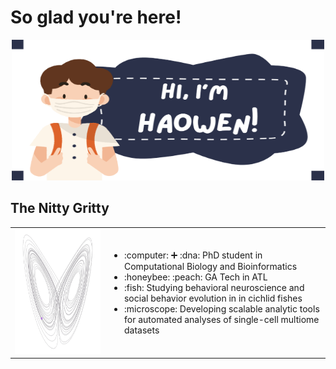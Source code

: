 # So glad you're here!

<p align="center">
  <img src="https://github.com/Haowen-He/Haowen-He/blob/main/Haowen.png" width="500" height="225" />
</p>

## The Nitty Gritty

<table>
  <tr>
    <td width="30%">
      <img src="https://github.com/Haowen-He/Haowen-He/blob/main/x_z.gif" width="200" height="200" alt="Profile Image"/>
    </td>
    <td width="70%">
      <ul>
        <li>:computer: ➕ :dna: PhD student in Computational Biology and Bioinformatics</li>
        <li>:honeybee: :peach: GA Tech in ATL</li>
        <li>:fish: Studying behavioral neuroscience and social behavior evolution in in cichlid fishes</li>
        <li>:microscope: Developing scalable analytic tools for automated analyses of single-cell multiome datasets</li>
      </ul>
    </td>
  </tr>
</table>
